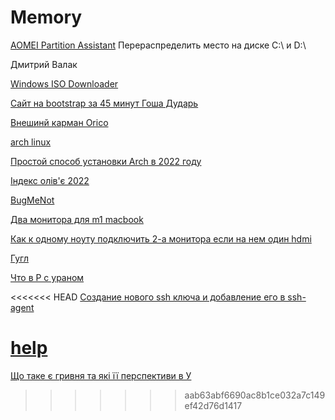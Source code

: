 # Memory

[AOMEI Partition Assistant](https://www.diskpart.com/) Перераспределить место на диске С:\ и D:\

Дмитрий Валак

[Windows ISO Downloader](https://www.softportal.com/get-43444-windows-iso-downloader.html)

[Сайт на bootstrap за 45 минут Гоша Дударь](https://itproger.com/course/one-lesson/3)

[Внешинй карман Orico](https://rozetka.com.ua/331881784/p331881784/)

[arch linux](http://archlinux.astra.in.ua/iso/2022.12.01/)

[Простой способ установки Arch в 2022 году ](https://www.youtube.com/watch?v=pBtBMY9Ubbw&t=70s)

[Індекс олів'є 2022](https://minfin.com.ua/ua/2022/12/27/97978917/)

[BugMeNot](https://bugmenot.com/)


[Два монитора для m1 macbook](https://www.youtube.com/watch?v=2psU9CKNctc&t=238s)

[Как к одному ноуту подключить 2-а монитора если на нем один hdmi](https://www.youtube.com/watch?v=iDD5sJTU5o0)


[Гугл](https://google.com)

[Что в Р с ураном](https://www.youtube.com/watch?v=1UvMoDfgIvQ)

<<<<<<< HEAD
[Создание нового ssh ключа и добавление его в ssh-agent](https://docs-github-com.translate.goog/en/authentication/connecting-to-github-with-ssh/generating-a-new-ssh-key-and-adding-it-to-the-ssh-agent?platform=linux&_x_tr_sl=auto&_x_tr_tl=ru&_x_tr_hl=ru)

[help](/doc/help.md)
=======
[Що таке є гривня та які її перспективи в У](https://economics.novyny.live/finance/chto-takoe-e-grivna-i-kakovy-ee-perspektivy-v-ukraine-66700.html)


>>>>>>> aab63abf6690ac8b1ce032a7c149ef42d76d1417







